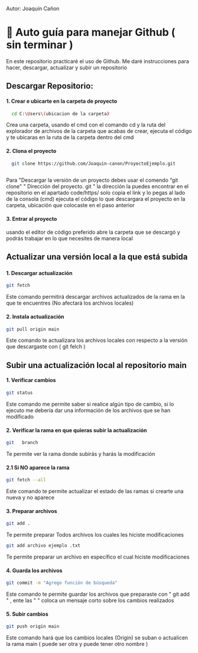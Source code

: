 
Autor: Joaquín Cañon
# 🦉 Auto guía para manejar Github ( sin terminar )
En este repositorio practicaré el uso de Github. Me daré instrucciones para hacer, descargar, actualizar y subir un repositorio 


## Descargar Repositorio: 
#### 1. Crear e ubicarte en la carpeta de proyecto 

```bash
  cd C:\Users\(ubicacion de la carpeta)            
```
Crea una carpeta, usando el cmd con el comando cd y la ruta del explorador de archivos de la carpeta que acabas de crear, ejecuta el código y te ubicaras en la ruta de la carpeta dentro del cmd
#### 2. Clona el proyecto

```bash
  git clone https://github.com/Joaquin-canon/ProyectoEjemplo.git 
            
```
 Para "Descargar la versión de un proyecto debes usar el comendo “git clone" " Dirección del proyecto. git " la dirección la puedes encontrar en el repositorio en el apartado code/https/ solo copia el link y lo pegas al lado de la consola (cmd) ejecuta el código lo que descargara el proyecto en la carpeta, ubicación que colocaste en el paso anterior 

 #### 3. Entrar al proyecto 

 usando el editor de código preferido abre la carpeta que se descargó y podrás trabajar en lo que necesites de manera local 


## Actualizar una versión local a la que está subida 

###  
#### 1. Descargar actualización 

```bash
git fetch
```
Este comando permitirá descargar archivos actualizados de la rama en la que te encuentres (No afectará los archivos locales)

#### 2. Instala actualización 

```bash
git pull origin main
```
Este comando te actualizara los archivos locales con respecto a la versión que descargaste con (  git felch  )

## Subir una actualización local al repositorio main 

#### 1. Verificar cambios 

```bash
git status
```
Este comando me permite saber si realice algún tipo de cambio, si lo ejecuto me debería dar una información de los archivos que se han modificado 

#### 2. Verificar la rama en que quieras subir la actualización
```bash
git   branch
```
Te permite ver la rama donde subirás y  harás la modificación 

#### 2.1 Si NO aparece la rama 

```bash
git fetch --all
```
Este comando te permite actualizar el estado de las ramas si crearte una nueva y no aparece 

#### 3. Preparar archivos 

```bash
git add .
```
Te permite preparar Todos archivos los cuales les hiciste modificaciones 
```bash
git add archivo ejemplo .txt
```
Te permite preparar un archivo en específico el cual hiciste  modificaciones 

#### 4. Guarda los archivos 

```bash
git commit -m "Agrego función de búsqueda"
```
Este comando te permite guardar los archivos que preparaste con " git add " ,  ente las " " coloca un mensaje corto sobre los cambios realizados 

#### 5. Subir cambios 

```bash
git push origin main
```
Este comando hará que los cambios locales (Origin) se suban o actualicen  la rama  main ( puede ser otra y puede tener otro nombre )

